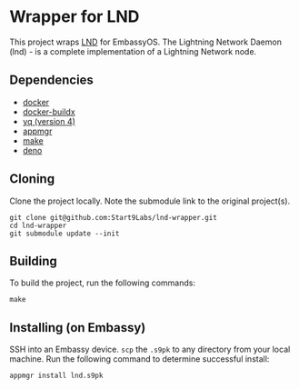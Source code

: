 # Wrapper for LND

This project wraps [LND](https://github.com/lightningnetwork/lnd
) for EmbassyOS. The Lightning Network Daemon (lnd) - is a complete implementation of a Lightning Network node. 

## Dependencies

- [docker](https://docs.docker.com/get-docker)
- [docker-buildx](https://docs.docker.com/buildx/working-with-buildx/)
- [yq (version 4)](https://mikefarah.gitbook.io/yq)
- [appmgr](https://github.com/Start9Labs/embassy-os/tree/master/appmgr)
- [make](https://www.gnu.org/software/make/)
- [deno](https://deno.land/)

## Cloning

Clone the project locally. Note the submodule link to the original project(s). 

```
git clone git@github.com:Start9Labs/lnd-wrapper.git
cd lnd-wrapper
git submodule update --init

```

## Building

To build the project, run the following commands:

```
make
```

## Installing (on Embassy)

SSH into an Embassy device.
`scp` the `.s9pk` to any directory from your local machine.
Run the following command to determine successful install:

```
appmgr install lnd.s9pk
```
